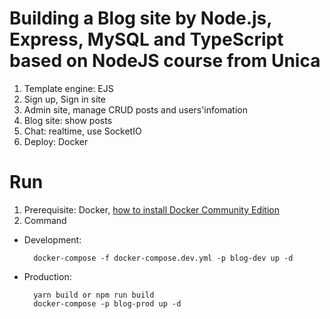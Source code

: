 <h1>Building a Blog site by Node.js, Express, MySQL and TypeScript based on NodeJS course from Unica</h1>

1. Template engine: EJS
2. Sign up, Sign in site
3. Admin site, manage CRUD posts and users'infomation
4. Blog site: show posts
4. Chat: realtime, use SocketIO
5. Deploy: Docker

<h1>Run</h1>

1. Prerequisite: Docker, [how to install Docker Community Edition](https://docs.docker.com/install/)
2. Command
* Development: 

        docker-compose -f docker-compose.dev.yml -p blog-dev up -d

* Production: 

        yarn build or npm run build
        docker-compose -p blog-prod up -d

